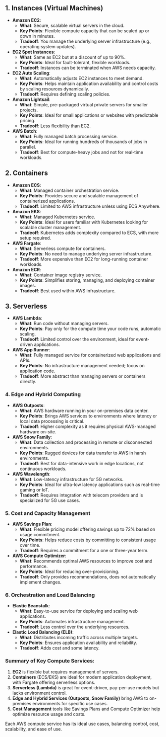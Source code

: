 ## 1. **Instances (Virtual Machines)**
- **Amazon EC2**:
    - **What**: Secure, scalable virtual servers in the cloud.
    - **Key Points**: Flexible compute capacity that can be scaled up or down in minutes.
    - **Tradeoff**: You manage the underlying server infrastructure (e.g., operating system updates).
- **EC2 Spot Instances**:
    - **What**: Same as EC2 but at a discount of up to 90%.
    - **Key Points**: Ideal for fault-tolerant, flexible workloads.
    - **Tradeoff**: Instances can be terminated when AWS needs capacity.
- **EC2 Auto Scaling**:
    - **What**: Automatically adjusts EC2 instances to meet demand.
    - **Key Points**: Helps maintain application availability and control costs by scaling resources dynamically.
    - **Tradeoff**: Requires defining scaling policies.
- **Amazon Lightsail**:
    - **What**: Simple, pre-packaged virtual private servers for smaller projects.
    - **Key Points**: Ideal for small applications or websites with predictable pricing.
    - **Tradeoff**: Less flexibility than EC2.
- **AWS Batch**:
    - **What**: Fully managed batch processing service.
    - **Key Points**: Ideal for running hundreds of thousands of jobs in parallel.
    - **Tradeoff**: Best for compute-heavy jobs and not for real-time workloads.

## 2. **Containers**

- **Amazon ECS**:
    - **What**: Managed container orchestration service.
    - **Key Points**: Provides secure and scalable management of containerized applications.
    - **Tradeoff**: Limited to AWS infrastructure unless using ECS Anywhere.
- **Amazon EKS**:
    - **What**: Managed Kubernetes service.
    - **Key Points**: Ideal for users familiar with Kubernetes looking for scalable cluster management.
    - **Tradeoff**: Kubernetes adds complexity compared to ECS, with more setup required.
- **AWS Fargate**:
    - **What**: Serverless compute for containers.
    - **Key Points**: No need to manage underlying server infrastructure.
    - **Tradeoff**: More expensive than EC2 for long-running container workloads.
- **Amazon ECR**:
    - **What**: Container image registry service.
    - **Key Points**: Simplifies storing, managing, and deploying container images.
    - **Tradeoff**: Best used within AWS infrastructure.

## 3. **Serverless**

- **AWS Lambda**:
    - **What**: Run code without managing servers.
    - **Key Points**: Pay only for the compute time your code runs, automatic scaling.
    - **Tradeoff**: Limited control over the environment, ideal for event-driven applications.
- **AWS App Runner**:
    - **What**: Fully managed service for containerized web applications and APIs.
    - **Key Points**: No infrastructure management needed; focus on application code.
    - **Tradeoff**: More abstract than managing servers or containers directly.

### 4. **Edge and Hybrid Computing**

- **AWS Outposts**:
    - **What**: AWS hardware running in your on-premises data center.
    - **Key Points**: Brings AWS services to environments where latency or local data processing is critical.
    - **Tradeoff**: Higher complexity as it requires physical AWS-managed hardware on-site.
- **AWS Snow Family**:
    - **What**: Data collection and processing in remote or disconnected environments.
    - **Key Points**: Rugged devices for data transfer to AWS in harsh environments.
    - **Tradeoff**: Best for data-intensive work in edge locations, not continuous workloads.
- **AWS Wavelength**:
    - **What**: Low-latency infrastructure for 5G networks.
    - **Key Points**: Ideal for ultra-low latency applications such as real-time gaming or IoT.
    - **Tradeoff**: Requires integration with telecom providers and is specialized for 5G use cases.

### 5. **Cost and Capacity Management**
- **AWS Savings Plan**:
    - **What**: Flexible pricing model offering savings up to 72% based on usage commitment.
    - **Key Points**: Helps reduce costs by committing to consistent usage over time.
    - **Tradeoff**: Requires a commitment for a one or three-year term.
- **AWS Compute Optimizer**:
    - **What**: Recommends optimal AWS resources to improve cost and performance.
    - **Key Points**: Ideal for reducing over-provisioning.
    - **Tradeoff**: Only provides recommendations, does not automatically implement changes.

### 6. **Orchestration and Load Balancing**
- **Elastic Beanstalk**:
    - **What**: Easy-to-use service for deploying and scaling web applications.
    - **Key Points**: Automates infrastructure management.
    - **Tradeoff**: Less control over the underlying resources.
- **Elastic Load Balancing (ELB)**:
    - **What**: Distributes incoming traffic across multiple targets.
    - **Key Points**: Ensures application availability and reliability.
    - **Tradeoff**: Adds cost and some latency.

### Summary of Key Compute Services:

1. **EC2** is flexible but requires management of servers.
2. **Containers** (ECS/EKS) are ideal for modern application deployment, with Fargate offering serverless options.
3. **Serverless (Lambda)** is great for event-driven, pay-per-use models but lacks environment control.
4. **Edge and Hybrid Services (Outposts, Snow Family)** bring AWS to on-premises environments for specific use cases.
5. **Cost Management** tools like Savings Plans and Compute Optimizer help optimize resource usage and costs.

Each AWS compute service has its ideal use cases, balancing control, cost, scalability, and ease of use.
